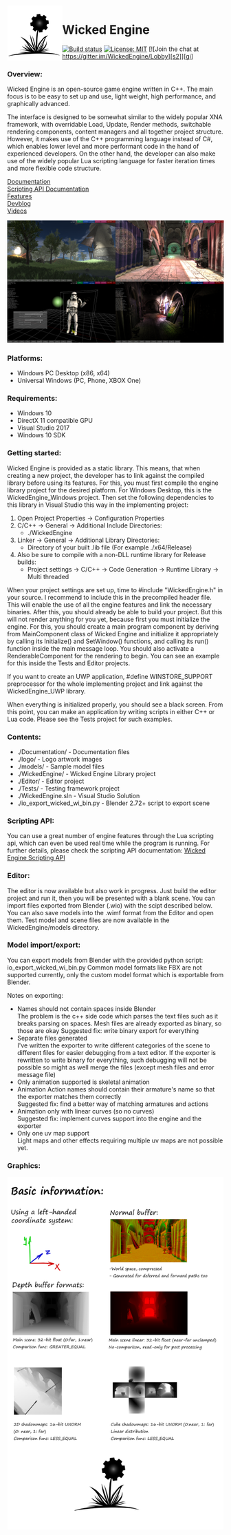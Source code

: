 <img align="left" src="logo/logo_small.png" width="128px"/>

# Wicked Engine

[![Build status][s1]][av] [![License: MIT][s3]][li] [![Join the chat at https://gitter.im/WickedEngine/Lobby][s2]][gi]

[s1]: https://ci.appveyor.com/api/projects/status/3dbcee5gd6i7qh7v?svg=true
[s2]: https://badges.gitter.im/WickedEngine/Lobby.svg
[s3]: https://img.shields.io/badge/License-MIT-yellow.svg

[av]: https://ci.appveyor.com/project/turanszkij/wickedengine
[gi]: https://gitter.im/WickedEngine/Lobby?utm_source=badge&utm_medium=badge&utm_campaign=pr-badge&utm_content=badge
[li]: https://opensource.org/licenses/MIT

### Overview:

Wicked Engine is an open-source game engine written in C++. The main focus is to be easy to set up and use, light weight, high performance, and graphically advanced.

The interface is designed to be somewhat similar to the widely popular XNA framework, with overridable Load, Update, Render methods, switchable rendering components, content managers and all together project structure. However, it makes use of the C++ programming language instead of C#, which enables lower level and more performant code in the hand of experienced developers. On the other hand, the developer can also make use of the widely popular Lua scripting language for faster iteration times and more flexible code structure.

[Documentation](Documentation/WickedEngine-Documentation.md)<br/>
[Scripting API Documentation](Documentation/ScriptingAPI-Documentation.md)<br/>
[Features](features.txt)<br/>
[Devblog](https://turanszkij.wordpress.com/)<br/>
[Videos](https://www.youtube.com/playlist?list=PLLN-1FTGyLU_HJoC5zx6hJkB3D2XLiaxS)<br/>

![Promo](logo/promo.png)

### Platforms:
- Windows PC Desktop (x86, x64)
- Universal Windows (PC, Phone, XBOX One)

### Requirements:

- Windows 10
- DirectX 11 compatible GPU
- Visual Studio 2017
- Windows 10 SDK


### Getting started: 

Wicked Engine is provided as a static library. This means, that when creating a new project, the developer has to link against the compiled library before using its features. For this, you must first compile the engine library project for the desired platform. For Windows Desktop, this is the WickedEngine_Windows project. Then set the following dependencies to this library in Visual Studio this way in the implementing project:

1. Open Project Properties -> Configuration Properties
2. C/C++ -> General -> Additional Include Directories: 
	- ./WickedEngine
3. Linker -> General -> Additional Library Directories:
	- Directory of your built .lib file (For example ./x64/Release)
4. Also be sure to compile with a non-DLL runtime library for Release builds:
	- Project settings -> C/C++ -> Code Generation -> Runtime Library -> Multi threaded

When your project settings are set up, time to #include "WickedEngine.h" in your source. I recommend to include this
in the precompiled header file. This will enable the use of all the engine features and link the necessary binaries. After this, you should already be able to build your project. But this will not render anything for you yet, because first you must initialize the engine. For this, you should create a main program component by deriving from MainComponent class of Wicked Engine and initialize it appropriately by calling its Initialize() and SetWindow() functions, and calling its run() function inside the main message loop. You should also activate a RenderableComponent for the rendering to begin. You can see an example for this inside the Tests and Editor projects.

If you want to create an UWP application, #define WINSTORE_SUPPORT preprocessor for the whole implementing project and link against the WickedEngine_UWP library.

When everything is initialized properly, you should see a black screen. From this point, you can make an application by writing scripts in either C++ or Lua code. Please see the Tests project for such examples.

### Contents:

- ./Documentation/						- Documentation files
- ./logo/								- Logo artwork images
- ./models/								- Sample model files
- ./WickedEngine/						- Wicked Engine Library project
- ./Editor/								- Editor project
- ./Tests/								- Testing framework project
- ./WickedEngine.sln 					- Visual Studio Solution
- ./io_export_wicked_wi_bin.py 			- Blender 2.72+ script to export scene

### Scripting API:

You can use a great number of engine features through the Lua scripting api, which can even be used real time while the program is running.
For further details, please check the scripting API documentation: [Wicked Engine Scripting API](Documentation/ScriptingAPI-Documentation.md)


### Editor:

The editor is now available but also work in progress. Just build the editor project and run it, then you will be presented with a blank scene.
You can import files exported from Blender (.wio) with the scipt described below. You can also save models into the .wimf format from the Editor
and open them. 
Test model and scene files are now available in the WickedEngine/models directory.


### Model import/export:

You can export models from Blender with the provided python script: io_export_wicked_wi_bin.py
Common model formats like FBX are not supported currently, only the custom model format which is exportable from Blender.<br/>

Notes on exporting:
- Names should not contain spaces inside Blender<br/>
	The problem is the c++ side code which parses the text files such as it breaks parsing on spaces. 
	Mesh files are already exported as binary, so those are okay
	Suggested fix: write binary export for everything
- Separate files generated<br/>
	I've written the exporter to write different categories of the scene to different files for easier debugging
	from a text editor. If the exporter is rewritten to write binary for everything, such debugging will
	not be possible so might as well merge the files (except mesh files and error message file)
- Only animation supported is skeletal animation<br/>
- Animation Action names should contain their armature's name so that the exporter matches them correctly<br/>
	Suggested fix: find a better way of matching armatures and actions
- Animation only with linear curves (so no curves)<br/>
	Suggested fix: implement curves support into the engine and the exporter
- Only one uv map support<br/>
	Light maps and other effects requiring multiple uv maps are not possible yet.
	

### Graphics:

![InformationSheet](Documentation/information_sheet.png)

